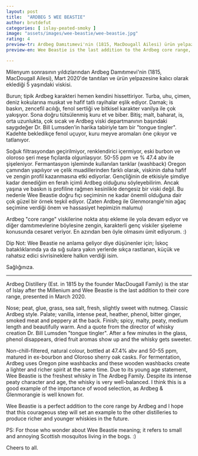 ```yaml
---
layout: post
title:  "ARDBEG 5 WEE BEASTIE"
author: brutdefut
categories: [ islay-peated-smoky ]
image: "assets/images/wee-beastie/wee-beastie.jpg"
rating: 4
preview-tr: Ardbeg Damıtımevi'nin (1815, MacDougall Ailesi) ürün yelpazesine kalıcı olarak eklediği 5 yaşındaki viskisi.
preview-en: Wee Beastie is the last addition to the Ardbeg core range, presented in March 2020.

---
```


Milenyum sonrasının yıldızlarından Ardbeg Damıtımevi'nin (1815, MacDougall Ailesi), Mart 2020'de tanıtılan ve ürün yelpazesine kalıcı olarak eklediği 5 yaşındaki viskisi.

Burun; tipik Ardbeg karakteri hemen kendini hissettiriyor. Turba, uhu, çimen, deniz kokularına muskat ve hafif tatlı rayihalar eşlik ediyor. 
Damak; is baskın, zencefil acılığı, fenol sertliği ve bitkisel karakter vanilya ile çok yakışıyor. Sona doğru tütsülenmiş kuru et ve biber. 
Bitiş; malt, baharat, is, orta uzunlukta, çok sıcak ve Ardbeg viski departmanının başındaki saygıdeğer Dr. Bill Lumsden'in harika tabiriyle tam bir "tongue tingler". 
Kadehte bekledikçe fenol uçuyor, kuru meyve aromaları öne çıkıyor ve tatlanıyor. 

Soğuk filtrasyondan geçirilmiyor, renklendirici içermiyor, eski burbon ve oloroso şeri meşe fıçılarda olgunlaşıyor. 50-55 ppm ve % 47.4 abv ile şişeleniyor. Fermantasyon işleminde kullanılan tanklar (washback) Oregon çamından yapılıyor ve çelik muadillerinden farklı olarak, viskinin daha hafif ve zengin profil kazanmasına etki ediyorlar. 
Gençliğinin de etkisiyle şimdiye kadar denediğim en ferah içimli Ardbeg olduğunu söyleyebilirim. Ancak yaşına ve baskın is profiline rağmen kesinlikle dengesiz bir viski değil. Bu nedenle Wee Beastie doğru fıçı seçiminin ne kadar önemli olduğuna dair çok güzel bir örnek teşkil ediyor. (Zaten Ardbeg ile Glenmorangie'nin ağaç seçimine verdiği önem ve hassasiyet hepimizin malumu) 

Ardbeg "core range" viskilerine nokta atışı ekleme ile yola devam ediyor ve diğer damıtımevlerine böylesine zengin, karakterli genç viskiler şişeleme konusunda cesaret veriyor. En azından ben öyle olmasını ümit ediyorum. :) 

Dip Not: Wee Beastie ne anlama geliyor diye düşünenler için; İskoç bataklıklarında ya da sığ sulara yakın yerlerde sıkça rastlanan, küçük ve rahatsız edici sivrisineklere halkın verdiği isim. 

Sağlığınıza. 
 
-----------------------------------------------

<p id="english"></p>

Ardbeg Distillery (Est. in 1815 by the founder MacDougall Family) is the star of Islay after the Millenium and Wee Beastie is the last addition to their core range, presented in March 2020. 

Nose; peat, glue, grass, sea salt, fresh, slightly sweet with nutmeg. Classic Ardbeg style. 
Palate; vanilla, intense peat, heather, phenol, bitter ginger, smoked meat and peppery at the back. 
Finish; spicy, malty, peaty, medium length and beautifully warm. And a quote from the director of whisky creation Dr. Bill Lumsden "tongue tingler". 
After a few minutes in the glass, phenol disappears, dried fruit aromas show up and the whisky gets sweeter. 

Non-chill-filtered, natural colour, bottled at 47.4% abv and 50-55 ppm, matured in ex-bourbon and Oloroso sherry oak casks. 
For fermentation, Ardbeg uses Oregon pine washbacks and these wooden washbacks create a lighter and richer spirit at the same time. 
Due to its young age statement, Wee Beastie is the freshest whisky in The Ardbeg Family. Despite its intense peaty character and age, the whisky is very well-balanced. I think this is a good example of the importance of wood selection, as Ardbeg & Glenmorangie is well known for. 

Wee Beastie is a perfect addition to the core range by Ardbeg and I hope that this courageous step will set an example to the other distilleries to produce richer and younger whiskies in the future. 

PS: For those who wonder about Wee Beastie meaning; it refers to small and annoying Scottish mosquitos living in the bogs. :)

Cheers to all. 
